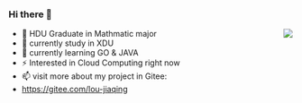 ### Hi there 👋

<img align="right" src="https://github-readme-stats.vercel.app/api?username=Everglow159&show_icons=true&icon_color=CE1D2D&text_color=718096&bg_color=ffffff&hide_title=true" />

- 🔭 HDU Graduate in Mathmatic major
- 🌱 currently study in XDU 
- 👯 currently learning GO & JAVA 
- ⚡ Interested in Cloud Computing right now
- 📫 visit more about my project in Gitee: 
- https://gitee.com/lou-jiaqing
